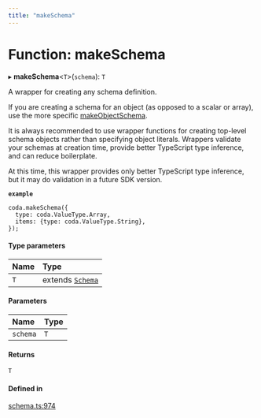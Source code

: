 ```yaml
---
title: "makeSchema"
---
```

# Function: makeSchema

▸ **makeSchema**<`T`\>(`schema`): `T`

A wrapper for creating any schema definition.

If you are creating a schema for an object (as opposed to a scalar or array),
use the more specific [makeObjectSchema](makeObjectSchema.md).

It is always recommended to use wrapper functions for creating top-level schema
objects rather than specifying object literals. Wrappers validate your schemas
at creation time, provide better TypeScript type inference, and can reduce
boilerplate.

At this time, this wrapper provides only better TypeScript type inference,
but it may do validation in a future SDK version.

**`example`**
```
coda.makeSchema({
  type: coda.ValueType.Array,
  items: {type: coda.ValueType.String},
});
```

#### Type parameters

| Name | Type |
| :------ | :------ |
| `T` | extends [`Schema`](../types/Schema.md) |

#### Parameters

| Name | Type |
| :------ | :------ |
| `schema` | `T` |

#### Returns

`T`

#### Defined in

[schema.ts:974](https://github.com/coda/packs-sdk/blob/main/schema.ts#L974)
